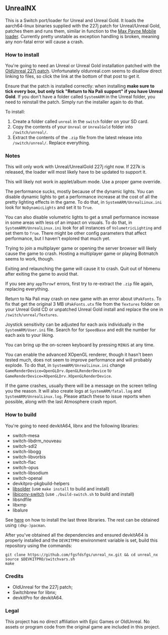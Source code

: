 ## UnrealNX
This is a Switch port/loader for Unreal and Unreal Gold.
It loads the aarch64-linux binaries supplied with the 227j patch for Unreal/Unreal Gold, patches them and runs them,
similar in function to the [Max Payne Mobile loader](https://github.com/fgsfdsfgs/max_nx).
Currently pretty unstable as exception handling is broken, meaning any non-fatal error will cause a crash.

### How to install

You're going to need an Unreal or Unreal Gold installation patched with the [OldUnreal 227j patch](https://www.oldunreal.com/phpBB3/viewtopic.php?f=51&t=10395).
Unfortunately oldunreal.com seems to disallow direct linking to files, so click the link at the bottom of that post to get it.

Ensure that the patch is installed correctly: when installing **make sure to tick every box, but only tick "Return to Na Pali support" if you have Unreal Gold**.
If you don't have a folder called `SystemARM` in the Unreal folder, you need to reinstall the patch. Simply run the installer again to do that.

To install:
1. Create a folder called `unreal` in the `switch` folder on your SD card.
2. Copy the contents of your `Unreal` or `UnrealGold` folder into `/switch/unreal/`.
3. Extract the contents of the `.zip` file from the latest release into `/switch/unreal/`. Replace everything.

### Notes

This will only work with Unreal/UnrealGold 227j right now. If 227k is released, the loader will most likely have to be updated to support it.

This will likely not work in applet/album mode. Use a proper game override.

The performance sucks, mostly because of the dynamic lights.
You can disable dynamic lights to get a performance increase at the cost of all the pretty lighting effects in the game.
To do that, in `SystemARM/UnrealLinux.ini` look for `NoDynamicLights` and set it to `True`.

You can also disable volumetric lights to get a small performance increase in some areas with less of an impact on visuals.
To do that, in `SystemARM/UnrealLinux.ini` look for all instances of `VolumetricLighting` and set them to `True`.
There might be other config parameters that affect performance, but I haven't explored that much yet.

Trying to join a multiplayer game or opening the server browser will likely cause the game to crash.
Hosting a multiplayer game or playing Botmatch seems to work, though.

Exiting and relaunching the game will cause it to crash. Quit out of hbmenu after exiting the game to avoid that.

If you see any `appThrowf` errors, first try to re-extract the `.zip` file again, replacing everything.

Return to Na Pali may crash on new game with an error about `UPakFonts`.
To fix that get the original 3 MB `UPakFonts.utx` file from the `Textures` folder on your Unreal Gold CD
or unpatched Unreal Gold install and replace the one in `/switch/unreal/Textures`.

Joystick sensitivity can be adjusted for each axis individually in the `SystemARM/User.ini` file.
Search for for `SpeedBase` and edit the number for each axis to your liking.

You can bring up the on-screen keyboard by pressing `MINUS` at any time.

You can enable the advanced XOpenGL renderer, though it hasn't been tested much, does not seem to improve performance
and will probably explode. To do that, in `SystemARM/UnrealLinux.ini` change `GameRenderDevice=OpenGLDrv.OpenGLRenderDevice` to `GameRenderDevice=XOpenGLDrv.XOpenGLRenderDevice`.

If the game crashes, usually there will be a message on the screen telling you the reason.
It will also create logs at `SystemARM/fatal.log` and `SystemARM/UnrealLinux.log`.
Please attach these to issue reports when possible, along with the last Atmosphere crash report.

### How to build

You're going to need devkitA64, libnx and the following libraries:
* switch-mesa
* switch-libdrm_nouveau
* switch-sdl2
* switch-libogg
* switch-libvorbis
* switch-flac
* switch-opus
* switch-libsodium
* switch-openal
* devkitpro-pkgbuild-helpers
* [libsolder](https://github.com/fgsfdsfgs/libsolder) (use `make install` to build and install)
* [libiconv-switch](https://github.com/snaiperskaya96/libiconv-switch) (use `./build-switch.sh` to build and install)
* libsndfile
* libxmp
* libalure

See [here](https://gist.github.com/fgsfdsfgs/dfb38bb86188e54f362c450353c8c448) on how to install the last three libraries.
The rest can be obtained using `(dkp-)pacman`.

After you've obtained all the dependencies and ensured devkitA64 is properly installed and the `DEVKITPRO` environment variable is set,
build this repository using the commands:
```
git clone https://github.com/fgsfdsfgs/unreal_nx.git && cd unreal_nx
source $DEVKITPRO/switchvars.sh
make
```

### Credits
* OldUnreal for the 227j patch;
* Switchbrew for libnx;
* devkitPro for devkitA64.

### Legal
This project has no direct affiliation with Epic Games or OldUnreal. 
No assets or program code from the original game are included in this project.

